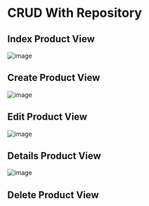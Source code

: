 # CRUD With Repository
## Index Product View
![image](https://github.com/user-attachments/assets/5bc3e91e-5b26-40ca-ac8e-1b7010934275)
 ## Create Product View
 ![image](https://github.com/user-attachments/assets/d1279c5c-c10e-4459-a3e0-bbd4b85cfd6d)
## Edit Product View
![image](https://github.com/user-attachments/assets/bda892d8-d168-43d3-865a-f82879c7f8d6)
## Details Product View
![image](https://github.com/user-attachments/assets/2237d710-25ef-4d14-a399-09ca85a63be0)
## Delete Product View
